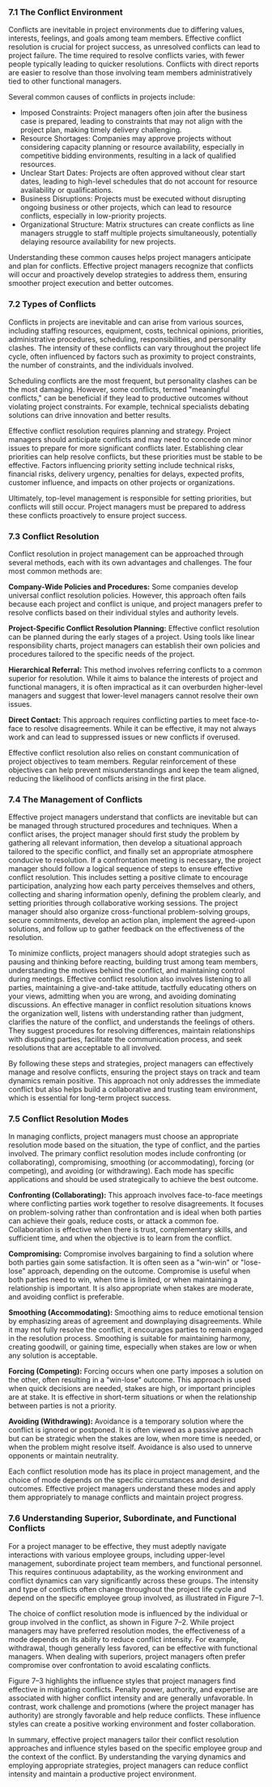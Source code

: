 ### 7.1 The Conflict Environment 

Conflicts are inevitable in project environments due to differing values, interests, feelings, and goals among team members. Effective conflict resolution is crucial for project success, as unresolved conflicts can lead to project failure. The time required to resolve conflicts varies, with fewer people typically leading to quicker resolutions. Conflicts with direct reports are easier to resolve than those involving team members administratively tied to other functional managers.

Several common causes of conflicts in projects include:
- Imposed Constraints: Project managers often join after the business case is prepared, leading to constraints that may not align with the project plan, making timely delivery challenging.
- Resource Shortages: Companies may approve projects without considering capacity planning or resource availability, especially in competitive bidding environments, resulting in a lack of qualified resources.
- Unclear Start Dates: Projects are often approved without clear start dates, leading to high-level schedules that do not account for resource availability or qualifications.
- Business Disruptions: Projects must be executed without disrupting ongoing business or other projects, which can lead to resource conflicts, especially in low-priority projects.
- Organizational Structure: Matrix structures can create conflicts as line managers struggle to staff multiple projects simultaneously, potentially delaying resource availability for new projects.

Understanding these common causes helps project managers anticipate and plan for conflicts. Effective project managers recognize that conflicts will occur and proactively develop strategies to address them, ensuring smoother project execution and better outcomes.

### 7.2 Types of Conflicts 

Conflicts in projects are inevitable and can arise from various sources, including staffing resources, equipment, costs, technical opinions, priorities, administrative procedures, scheduling, responsibilities, and personality clashes. The intensity of these conflicts can vary throughout the project life cycle, often influenced by factors such as proximity to project constraints, the number of constraints, and the individuals involved.

Scheduling conflicts are the most frequent, but personality clashes can be the most damaging. However, some conflicts, termed "meaningful conflicts," can be beneficial if they lead to productive outcomes without violating project constraints. For example, technical specialists debating solutions can drive innovation and better results.

Effective conflict resolution requires planning and strategy. Project managers should anticipate conflicts and may need to concede on minor issues to prepare for more significant conflicts later. Establishing clear priorities can help resolve conflicts, but these priorities must be stable to be effective. Factors influencing priority setting include technical risks, financial risks, delivery urgency, penalties for delays, expected profits, customer influence, and impacts on other projects or organizations.

Ultimately, top-level management is responsible for setting priorities, but conflicts will still occur. Project managers must be prepared to address these conflicts proactively to ensure project success.

### 7.3 Conflict Resolution 

Conflict resolution in project management can be approached through several methods, each with its own advantages and challenges. The four most common methods are:

**Company-Wide Policies and Procedures:** Some companies develop universal conflict resolution policies. However, this approach often fails because each project and conflict is unique, and project managers prefer to resolve conflicts based on their individual styles and authority levels.

**Project-Specific Conflict Resolution Planning:** Effective conflict resolution can be planned during the early stages of a project. Using tools like linear responsibility charts, project managers can establish their own policies and procedures tailored to the specific needs of the project.

**Hierarchical Referral:** This method involves referring conflicts to a common superior for resolution. While it aims to balance the interests of project and functional managers, it is often impractical as it can overburden higher-level managers and suggest that lower-level managers cannot resolve their own issues.

**Direct Contact:** This approach requires conflicting parties to meet face-to-face to resolve disagreements. While it can be effective, it may not always work and can lead to suppressed issues or new conflicts if overused.

Effective conflict resolution also relies on constant communication of project objectives to team members. Regular reinforcement of these objectives can help prevent misunderstandings and keep the team aligned, reducing the likelihood of conflicts arising in the first place.

### 7.4 The Management of Conflicts 

Effective project managers understand that conflicts are inevitable but can be managed through structured procedures and techniques. When a conflict arises, the project manager should first study the problem by gathering all relevant information, then develop a situational approach tailored to the specific conflict, and finally set an appropriate atmosphere conducive to resolution. If a confrontation meeting is necessary, the project manager should follow a logical sequence of steps to ensure effective conflict resolution. This includes setting a positive climate to encourage participation, analyzing how each party perceives themselves and others, collecting and sharing information openly, defining the problem clearly, and setting priorities through collaborative working sessions. The project manager should also organize cross-functional problem-solving groups, secure commitments, develop an action plan, implement the agreed-upon solutions, and follow up to gather feedback on the effectiveness of the resolution.

To minimize conflicts, project managers should adopt strategies such as pausing and thinking before reacting, building trust among team members, understanding the motives behind the conflict, and maintaining control during meetings. Effective conflict resolution also involves listening to all parties, maintaining a give-and-take attitude, tactfully educating others on your views, admitting when you are wrong, and avoiding dominating discussions. An effective manager in conflict resolution situations knows the organization well, listens with understanding rather than judgment, clarifies the nature of the conflict, and understands the feelings of others. They suggest procedures for resolving differences, maintain relationships with disputing parties, facilitate the communication process, and seek resolutions that are acceptable to all involved.

By following these steps and strategies, project managers can effectively manage and resolve conflicts, ensuring the project stays on track and team dynamics remain positive. This approach not only addresses the immediate conflict but also helps build a collaborative and trusting team environment, which is essential for long-term project success.

### 7.5 Conflict Resolution Modes 

In managing conflicts, project managers must choose an appropriate resolution mode based on the situation, the type of conflict, and the parties involved. The primary conflict resolution modes include confronting (or collaborating), compromising, smoothing (or accommodating), forcing (or competing), and avoiding (or withdrawing). Each mode has specific applications and should be used strategically to achieve the best outcome.

**Confronting (Collaborating):** This approach involves face-to-face meetings where conflicting parties work together to resolve disagreements. It focuses on problem-solving rather than confrontation and is ideal when both parties can achieve their goals, reduce costs, or attack a common foe. Collaboration is effective when there is trust, complementary skills, and sufficient time, and when the objective is to learn from the conflict.

**Compromising:** Compromise involves bargaining to find a solution where both parties gain some satisfaction. It is often seen as a "win-win" or "lose-lose" approach, depending on the outcome. Compromise is useful when both parties need to win, when time is limited, or when maintaining a relationship is important. It is also appropriate when stakes are moderate, and avoiding conflict is preferable.

**Smoothing (Accommodating):** Smoothing aims to reduce emotional tension by emphasizing areas of agreement and downplaying disagreements. While it may not fully resolve the conflict, it encourages parties to remain engaged in the resolution process. Smoothing is suitable for maintaining harmony, creating goodwill, or gaining time, especially when stakes are low or when any solution is acceptable.

**Forcing (Competing):** Forcing occurs when one party imposes a solution on the other, often resulting in a "win-lose" outcome. This approach is used when quick decisions are needed, stakes are high, or important principles are at stake. It is effective in short-term situations or when the relationship between parties is not a priority.

**Avoiding (Withdrawing):** Avoidance is a temporary solution where the conflict is ignored or postponed. It is often viewed as a passive approach but can be strategic when the stakes are low, when more time is needed, or when the problem might resolve itself. Avoidance is also used to unnerve opponents or maintain neutrality.

Each conflict resolution mode has its place in project management, and the choice of mode depends on the specific circumstances and desired outcomes. Effective project managers understand these modes and apply them appropriately to manage conflicts and maintain project progress.

### 7.6 Understanding Superior, Subordinate, and Functional Conflicts 

For a project manager to be effective, they must adeptly navigate interactions with various employee groups, including upper-level management, subordinate project team members, and functional personnel. This requires continuous adaptability, as the working environment and conflict dynamics can vary significantly across these groups. The intensity and type of conflicts often change throughout the project life cycle and depend on the specific employee group involved, as illustrated in Figure 7–1.

The choice of conflict resolution mode is influenced by the individual or group involved in the conflict, as shown in Figure 7–2. While project managers may have preferred resolution modes, the effectiveness of a mode depends on its ability to reduce conflict intensity. For example, withdrawal, though generally less favored, can be effective with functional managers. When dealing with superiors, project managers often prefer compromise over confrontation to avoid escalating conflicts.

Figure 7–3 highlights the influence styles that project managers find effective in mitigating conflicts. Penalty power, authority, and expertise are associated with higher conflict intensity and are generally unfavorable. In contrast, work challenge and promotions (where the project manager has authority) are strongly favorable and help reduce conflicts. These influence styles can create a positive working environment and foster collaboration.

In summary, effective project managers tailor their conflict resolution approaches and influence styles based on the specific employee group and the context of the conflict. By understanding the varying dynamics and employing appropriate strategies, project managers can reduce conflict intensity and maintain a productive project environment.
